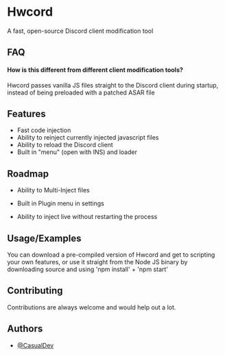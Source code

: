 
# Hwcord

A fast, open-source Discord client modification tool

## FAQ

#### How is this different from different client modification tools?

Hwcord passes vanilla JS files straight to the Discord client during startup, instead of being preloaded with a patched ASAR file

## Features

- Fast code injection
- Ability to reinject currently injected javascript files
- Ability to reload the Discord client
- Built in "menu" (open with INS) and loader


## Roadmap

- Ability to Multi-Inject files

- Built in Plugin menu in settings

- Ability to inject live without restarting the process


## Usage/Examples
You can download a pre-compiled version of Hwcord and get to scripting your own features, or use it straight from the Node JS binary by downloading source and using 'npm install' + 'npm start'


## Contributing

Contributions are always welcome and would help out a lot.

## Authors

- [@CasualDev](https://www.github.com/casualdevvv)


